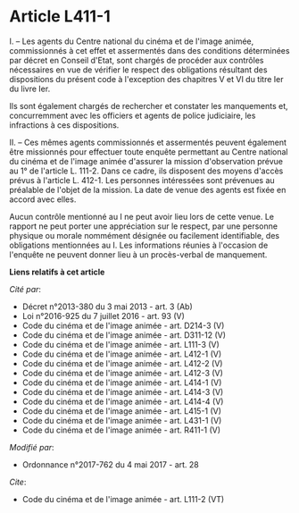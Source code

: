 # Article L411-1

I. – Les agents du Centre national du cinéma et de l'image animée, commissionnés à cet effet et assermentés dans des
conditions déterminées par décret en Conseil d'Etat, sont chargés de procéder aux contrôles nécessaires en vue de vérifier le
respect des obligations résultant des dispositions du présent code à l'exception des chapitres V et VI du titre Ier du livre
Ier. 

Ils sont également chargés de rechercher et constater les manquements et, concurremment avec les officiers et agents de
police judiciaire, les infractions à ces dispositions. 

II. – Ces mêmes agents commissionnés et assermentés peuvent également être missionnés pour effectuer toute enquête permettant
au Centre national du cinéma et de l'image animée d'assurer la mission d'observation prévue au 1° de l'article L. 111-2. Dans
ce cadre, ils disposent des moyens d'accès prévus à l'article L. 412-1. Les personnes intéressées sont prévenues au préalable
de l'objet de la mission. La date de venue des agents est fixée en accord avec elles. 

Aucun contrôle mentionné au I ne peut avoir lieu lors de cette venue. Le rapport ne peut porter une appréciation sur le
respect, par une personne physique ou morale nommément désignée ou facilement identifiable, des obligations mentionnées au I.
Les informations réunies à l'occasion de l'enquête ne peuvent donner lieu à un procès-verbal de manquement.

**Liens relatifs à cet article**

_Cité par_:

  - Décret n°2013-380 du 3 mai 2013 - art. 3 (Ab)
  - Loi n°2016-925 du 7 juillet 2016 - art. 93 (V)
  - Code du cinéma et de l'image animée - art. D214-3 (V)
  - Code du cinéma et de l'image animée - art. D311-12 (V)
  - Code du cinéma et de l'image animée - art. L111-3 (V)
  - Code du cinéma et de l'image animée - art. L412-1 (V)
  - Code du cinéma et de l'image animée - art. L412-2 (V)
  - Code du cinéma et de l'image animée - art. L412-3 (V)
  - Code du cinéma et de l'image animée - art. L414-1 (V)
  - Code du cinéma et de l'image animée - art. L414-3 (V)
  - Code du cinéma et de l'image animée - art. L414-4 (V)
  - Code du cinéma et de l'image animée - art. L415-1 (V)
  - Code du cinéma et de l'image animée - art. L431-1 (V)
  - Code du cinéma et de l'image animée - art. R411-1 (V)

_Modifié par_:

  - Ordonnance n°2017-762 du 4 mai 2017 - art. 28

_Cite_:

  - Code du cinéma et de l'image animée - art. L111-2 (VT)
